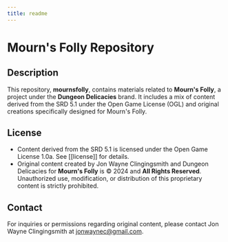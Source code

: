 ```yaml
---
title: readme
---
```



# Mourn's Folly Repository

## Description

This repository, **mournsfolly**, contains materials related to **Mourn's Folly**, a project under the **Dungeon Delicacies** brand. It includes a mix of content derived from the SRD 5.1 under the Open Game License (OGL) and original creations specifically designed for Mourn's Folly.

## License

- Content derived from the SRD 5.1 is licensed under the Open Game License 1.0a. See [[license]] for details.
- Original content created by Jon Wayne Clingingsmith and Dungeon Delicacies for **Mourn's Folly** is © 2024 and **All Rights Reserved**. Unauthorized use, modification, or distribution of this proprietary content is strictly prohibited.

## Contact

For inquiries or permissions regarding original content, please contact Jon Wayne Clingingsmith at [jonwaynec@gmail.com](mailto:jonwaynec@gmail.com).
